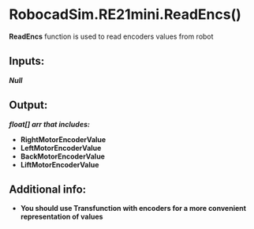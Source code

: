 <h1> RobocadSim.RE21mini.ReadEncs()  </h1>
  
<strong>ReadEncs</strong> function is used to read encoders values from robot  
  
<h2><strong> Inputs: </strong></h2>  
<strong><em>Null</em></strong>
  
<h2><strong> Output: </strong></h2>
<strong><em>float[] arr that includes:</em></strong> 
<ul>
  <li><strong>RightMotorEncoderValue</strong></li> 
  <li><strong>LeftMotorEncoderValue</strong></li>
  <li><strong>BackMotorEncoderValue</strong></li>
  <li><strong>LiftMotorEncoderValue</strong></li>
</ul>

<h2><strong> Additional info: </strong></h2>
<ul>
<li><strong>You should use Transfunction with encoders for a more convenient representation of values</strong></li>
</ul>
